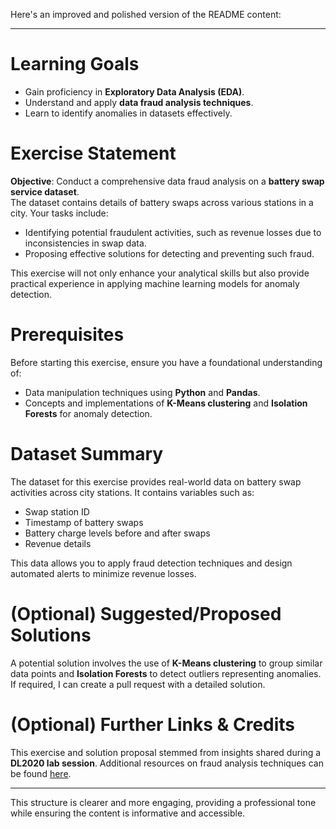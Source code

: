 Here's an improved and polished version of the README content:  

---

# Learning Goals  
- Gain proficiency in **Exploratory Data Analysis (EDA)**.  
- Understand and apply **data fraud analysis techniques**.  
- Learn to identify anomalies in datasets effectively.  

# Exercise Statement  
**Objective**: Conduct a comprehensive data fraud analysis on a **battery swap service dataset**.  
The dataset contains details of battery swaps across various stations in a city. Your tasks include:  
- Identifying potential fraudulent activities, such as revenue losses due to inconsistencies in swap data.  
- Proposing effective solutions for detecting and preventing such fraud.  

This exercise will not only enhance your analytical skills but also provide practical experience in applying machine learning models for anomaly detection.  

# Prerequisites  
Before starting this exercise, ensure you have a foundational understanding of:  
- Data manipulation techniques using **Python** and **Pandas**.  
- Concepts and implementations of **K-Means clustering** and **Isolation Forests** for anomaly detection.  

# Dataset Summary  
The dataset for this exercise provides real-world data on battery swap activities across city stations. It contains variables such as:  
- Swap station ID  
- Timestamp of battery swaps  
- Battery charge levels before and after swaps  
- Revenue details  

This data allows you to apply fraud detection techniques and design automated alerts to minimize revenue losses.  

# (Optional) Suggested/Proposed Solutions  
A potential solution involves the use of **K-Means clustering** to group similar data points and **Isolation Forests** to detect outliers representing anomalies. If required, I can create a pull request with a detailed solution.  

# (Optional) Further Links & Credits  
This exercise and solution proposal stemmed from insights shared during a **DL2020 lab session**. Additional resources on fraud analysis techniques can be found [here](#).  

--- 

This structure is clearer and more engaging, providing a professional tone while ensuring the content is informative and accessible.